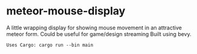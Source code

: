 # meteor-mouse-display

A little wrapping display for showing mouse movement in an attractive meteor form. Could be useful for game/design streaming Built using bevy. 

```Uses Cargo: cargo run --bin main```
